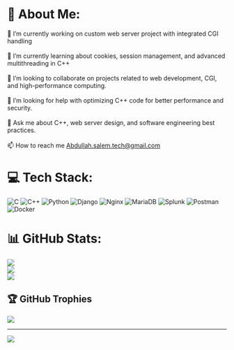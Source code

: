 # 💫 About Me:
🔭 I’m currently working on custom web server project with integrated CGI handling<br><br>🌱 I’m currently learning about cookies, session management, and advanced multithreading in C++<br><br>👯 I’m looking to collaborate on projects related to web development, CGI, and high-performance computing.<br><br>🤝 I’m looking for help with optimizing C++ code for better performance and security.<br><br>💬 Ask me about C++, web server design, and software engineering best practices.<br><br>📫 How to reach me Abdullah.salem.tech@gmail.com


# 💻 Tech Stack:
![C](https://img.shields.io/badge/c-%2300599C.svg?style=for-the-badge&logo=c&logoColor=white) ![C++](https://img.shields.io/badge/c++-%2300599C.svg?style=for-the-badge&logo=c%2B%2B&logoColor=white) ![Python](https://img.shields.io/badge/python-3670A0?style=for-the-badge&logo=python&logoColor=ffdd54) ![Django](https://img.shields.io/badge/django-%23092E20.svg?style=for-the-badge&logo=django&logoColor=white) ![Nginx](https://img.shields.io/badge/nginx-%23009639.svg?style=for-the-badge&logo=nginx&logoColor=white) ![MariaDB](https://img.shields.io/badge/MariaDB-003545?style=for-the-badge&logo=mariadb&logoColor=white) ![Splunk](https://img.shields.io/badge/splunk-%23000000.svg?style=for-the-badge&logo=splunk&logoColor=white) ![Postman](https://img.shields.io/badge/Postman-FF6C37?style=for-the-badge&logo=postman&logoColor=white) ![Docker](https://img.shields.io/badge/docker-%230db7ed.svg?style=for-the-badge&logo=docker&logoColor=white)
# 📊 GitHub Stats:
![](https://github-readme-stats.vercel.app/api?username=absalem42&theme=default&hide_border=false&include_all_commits=false&count_private=false)<br/>
![](https://github-readme-streak-stats.herokuapp.com/?user=absalem42&theme=default&hide_border=false)<br/>
![](https://github-readme-stats.vercel.app/api/top-langs/?username=absalem42&theme=default&hide_border=false&include_all_commits=false&count_private=false&layout=compact)

## 🏆 GitHub Trophies
![](https://github-profile-trophy.vercel.app/?username=absalem42&theme=radical&no-frame=false&no-bg=true&margin-w=4)

---
[![](https://visitcount.itsvg.in/api?id=absalem42&icon=0&color=0)](https://visitcount.itsvg.in)

<!-- Proudly created with GPRM ( https://gprm.itsvg.in ) -->

